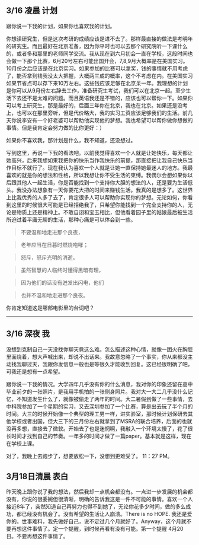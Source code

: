 ## 3/16 凌晨 **计划**

跟你说一下我的计划，如果你也喜欢我的计划。

你想读研究生，但是这次考研的成绩应该是进不去了。那样最直接的做法是考明年的研究生。而且最好在北京准备，因为你平时也可以去那个研究院听一下课什么的，或者多和那里的老师同学交流。我从现在到六月初会一直在学校，这段时间也会做一下那个比赛，6月20号左右可能出国开会，7,8,9月大概率是在美国实习。10月份之后应该是在北京实习。如果参加的比赛可以拿奖，钱的事情就不用考虑了，能否拿到钱我没太大把握，大概两三成的概率，这个不考虑在内。在美国实习如果节省点可以存下来10万左右。这些钱应该足够在北京呆一年。我理想的计划是你可以从9月份左右辞去工作，准备研究生考试，我们可以在北京一起。至少生活下去还不是太难的问题。而且英语我还是不错的，应该也可以帮你一下。如果你可以考上研究生，那是最好的，后面三年你在北京，我也在北京。如果还是没考上，也可以在那里旁听，但是代价略大，我的实习工资应该足够我们的生活。前几天你说李安有一个好老婆可以帮助他实现他的梦想。我也希望可以帮你做你想做的事情。但是我肯定会努力做的比你更好：）

如果你不喜欢我，那计划是什么，我不知道，还没想过。

写到这里，再说一下我的看法吧。以前我觉得喜欢一个人就是让她快乐，每天都让她高兴，后来我想如果我把你的快乐当作我快乐的前提，那直接把让我自己快乐当作目标不就行了。现在我认为喜欢一个人就是让她一直保持她最迷人的地方。我最喜欢的就是你的想法和性格，所以我想让你不受生活的束缚。我偶尔会想如果你以后跟其他人一起生活，你是否能找到一个支持你大胆的想法的人，还是要为生活低头。我没办法想象有一天你要花大把的时间来赚钱生活。我真的是想多了。这世界上比我优秀的人多了去了，肯定很多人可以帮助你实现你的梦想。无论如何，你看到这里的时候很大可能是已经拒绝我了，只希望你能找到一个完全支持你的人，无论是物质上还是精神上。不敢自诩和宝玉相比，但他看着园子里的姑娘最后被生活所迫过着平庸无聊的生活，那种心痛是可以体会到一些。

>不要温和地走进那个良夜，

>老年应当在日暮时燃烧咆哮；

>怒斥，怒斥光明的消逝。

>虽然智慧的人临终时懂得黑暗有理，

>因为他们的话没有迸发出闪电，他们

>也并不温和地走进那个良夜。

你肯定知道这是哪部电影里的台词吧？

------------------

## 3/16 深夜 **我**

没想到克制自己一天没找你聊天竟这么难。怎么描述这种心情，就像一团火在胸腔里面烧着，想大声喊出来，却说不出话来。我故意忽略了一个事实，你从来都没主动找我聊过天，我跟你发信息一般也是等很久才能收到回复。这已经很明确了吧，可我还是想有一点希望。

跟你说一下我的情况。大学四年几乎没有你的什么消息，我对你的印象还留在高中毕业前夕的一张照片，是我用手机拍的一张侧身照片。我对大一大二几乎没什么记忆，不知道发生什么了，就像被偷走了两年的时间。大二暑假到做了一些事情，去中科院参加了一个星期的实习，又去深圳参加了一个比赛，算是出去玩了半个月的时间。大三的时候开始像一个典型的理工男一样，进实验室，那时候计划保研去其他学校或者出国，但大三下的三月份左右就拿到了MSRA的联合培养，后面的也就没再多想，直接去了微软。开始去了也是迷惘啊，我融入一个环境太慢了，花了很长时间才找到自己的节奏。一年多的时间才做了一篇paper。基本就是这样，现在在学校上课。

对了，我晚上去跑步了，想要放松一下，没想到更难受了。 11：27 PM。

## 3月18日清晨 **表白**
昨天晚上跟你说了我的想法，然后我却一点机会都没有。一点进一步发展的机会都没有，你说的很委婉但很清晰，明确的告诉我这是一件不可能的事情。喜欢一个人接近8年了，突然知道自己再努力也得不到她了，无论你花多少时间，做的多么成功，都已经没有机会了。没有希望的生活让人崩溃。There is no HOPE. 我还是爱你的。世事难料，我先做好自己，说不定过几个月就好了。Anyway，这个月就不要再想这件事情了。定一个提醒，到时候再看有没有可能。第一个提醒 4月20日。不要再想这件事情了。
